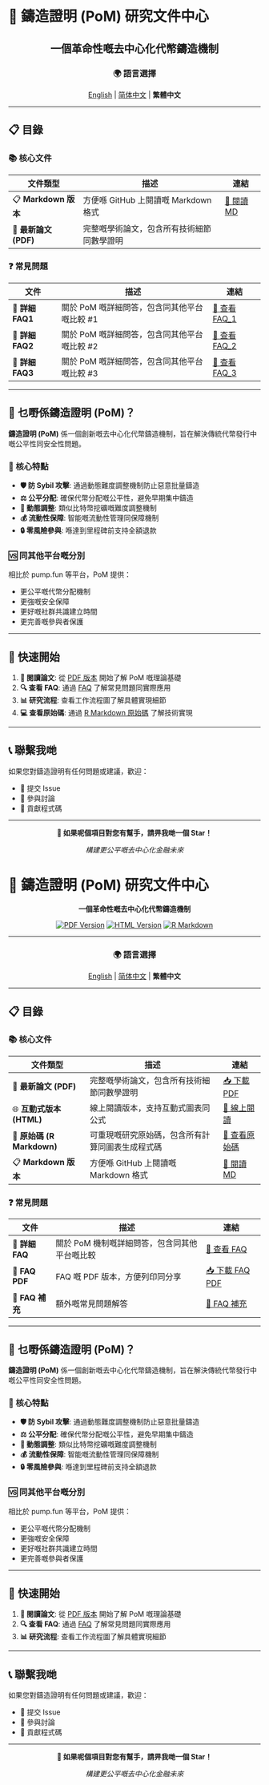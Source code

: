# 🚀 鑄造證明 (PoM) 研究文件中心

<div align="center">

## 一個革命性嘅去中心化代幣鑄造機制

### 🌍 語言選擇

[English](./README.md) | [简体中文](./README_zh.md) | **繁體中文**

</div>

---

## 📋 目錄

### 📚 核心文件

| 文件類型 | 描述 | 連結 |
|---------|------|------|
| 📋 **Markdown 版本** | 方便喺 GitHub 上閱讀嘅 Markdown 格式 | [📖 閱讀 MD](./proof_of_mint_v1.1_hk.md) |
| 📄 **最新論文 (PDF)** | 完整嘅學術論文，包含所有技術細節同數學證明 ||

### ❓ 常見問題

| 文件 | 描述 | 連結 |
|------|------|------|
| 🤔 **詳細 FAQ1** | 關於 PoM 嘅詳細問答，包含同其他平台嘅比較 #1 | [📖 查看 FAQ_1](./FAQ_1_hk.md) |
| 🤔 **詳細 FAQ2** | 關於 PoM 嘅詳細問答，包含同其他平台嘅比較 #2 | [📖 查看 FAQ_2](./FAQ_2_hk.md) |
| 🤔 **詳細 FAQ3** | 關於 PoM 嘅詳細問答，包含同其他平台嘅比較 #3 | [📖 查看 FAQ_3](./FAQ_3_hk.md) |

---

## 🎯 乜嘢係鑄造證明 (PoM)？

**鑄造證明 (PoM)** 係一個創新嘅去中心化代幣鑄造機制，旨在解決傳統代幣發行中嘅公平性同安全性問題。

### 🌟 核心特點

- **🛡️ 防 Sybil 攻擊**: 通過動態難度調整機制防止惡意批量鑄造
- **⚖️ 公平分配**: 確保代幣分配嘅公平性，避免早期集中鑄造
- **🔄 動態調整**: 類似比特幣挖礦嘅難度調整機制
- **💰 流動性保障**: 智能嘅流動性管理同保障機制
- **🔒 零風險參與**: 喺達到里程碑前支持全額退款

### 🆚 同其他平台嘅分別

相比於 pump.fun 等平台，PoM 提供：
- 更公平嘅代幣分配機制
- 更強嘅安全保障
- 更好嘅社群共識建立時間
- 更完善嘅參與者保護

---

## 🚀 快速開始

1. **📖 閱讀論文**: 從 [PDF 版本](./proof_of_mint_v1.1.pdf) 開始了解 PoM 嘅理論基礎
2. **🔍 查看 FAQ**: 通過 [FAQ](./FAQ.md) 了解常見問題同實際應用
3. **📊 研究流程**: 查看工作流程圖了解具體實現細節
4. **💻 查看原始碼**: 通過 [R Markdown 原始碼](./proof_of_mint_v1.1.Rmd) 了解技術實現

---

## 📞 聯繫我哋

如果您對鑄造證明有任何問題或建議，歡迎：

- 📧 提交 Issue
- 💬 參與討論
- 🔄 貢獻程式碼

---

<div align="center">

**🌟 如果呢個項目對您有幫手，請畀我哋一個 Star！**

*構建更公平嘅去中心化金融未來*

</div>


# 🚀 鑄造證明 (PoM) 研究文件中心

<div align="center">

**一個革命性嘅去中心化代幣鑄造機制**

[![PDF Version](https://img.shields.io/badge/PDF-最新論文-red?style=for-the-badge&logo=adobe)](./proof_of_mint_v1.1.pdf)
[![HTML Version](https://img.shields.io/badge/HTML-互動式查看-blue?style=for-the-badge&logo=html5)](./proof_of_mint_v1.1.html)
[![R Markdown](https://img.shields.io/badge/RMarkdown-原始碼-green?style=for-the-badge&logo=r)](./proof_of_mint_v1.1.Rmd)

---

### 🌍 語言選擇

[English](./README.md) | [简体中文](./README_zh.md) | **繁體中文**

</div>

---

## 📋 目錄

### 📚 核心文件

| 文件類型 | 描述 | 連結 |
|---------|------|------|
| 📄 **最新論文 (PDF)** | 完整嘅學術論文，包含所有技術細節同數學證明 | [📥 下載 PDF](./proof_of_mint_v1.1.pdf) |
| 🌐 **互動式版本 (HTML)** | 線上閱讀版本，支持互動式圖表同公式 | [🔗 線上閱讀](./proof_of_mint_v1.1.html) |
| 📝 **原始碼 (R Markdown)** | 可重現嘅研究原始碼，包含所有計算同圖表生成程式碼 | [📂 查看原始碼](./proof_of_mint_v1.1.Rmd) |
| 📋 **Markdown 版本** | 方便喺 GitHub 上閱讀嘅 Markdown 格式 | [📖 閱讀 MD](./proof_of_mint_v1.1.md) |

### ❓ 常見問題

| 文件 | 描述 | 連結 |
|------|------|------|
| 🤔 **詳細 FAQ** | 關於 PoM 機制嘅詳細問答，包含同其他平台嘅比較 | [📖 查看 FAQ](./FAQ.md) |
| 📑 **FAQ PDF** | FAQ 嘅 PDF 版本，方便列印同分享 | [📥 下載 FAQ PDF](./FAQ.pdf) |
| 📝 **FAQ 補充** | 額外嘅常見問題解答 | [📖 FAQ 補充](./FAQ_1.md) |

---

## 🎯 乜嘢係鑄造證明 (PoM)？

**鑄造證明 (PoM)** 係一個創新嘅去中心化代幣鑄造機制，旨在解決傳統代幣發行中嘅公平性同安全性問題。

### 🌟 核心特點

- **🛡️ 防 Sybil 攻擊**: 通過動態難度調整機制防止惡意批量鑄造
- **⚖️ 公平分配**: 確保代幣分配嘅公平性，避免早期集中鑄造
- **🔄 動態調整**: 類似比特幣挖礦嘅難度調整機制
- **💰 流動性保障**: 智能嘅流動性管理同保障機制
- **🔒 零風險參與**: 喺達到里程碑前支持全額退款

### 🆚 同其他平台嘅分別

相比於 pump.fun 等平台，PoM 提供：
- 更公平嘅代幣分配機制
- 更強嘅安全保障
- 更好嘅社群共識建立時間
- 更完善嘅參與者保護

---

## 🚀 快速開始

1. **📖 閱讀論文**: 從 [PDF 版本](./proof_of_mint_v1.1.pdf) 開始了解 PoM 嘅理論基礎
2. **🔍 查看 FAQ**: 通過 [FAQ](./FAQ_1_hk.md) 了解常見問題同實際應用
3. **📊 研究流程**: 查看工作流程圖了解具體實現細節

---

## 📞 聯繫我哋

如果您對鑄造證明有任何問題或建議，歡迎：

- 📧 提交 Issue
- 💬 參與討論
- 🔄 貢獻程式碼

---

<div align="center">

**🌟 如果呢個項目對您有幫手，請畀我哋一個 Star！**

*構建更公平嘅去中心化金融未來*

</div>
